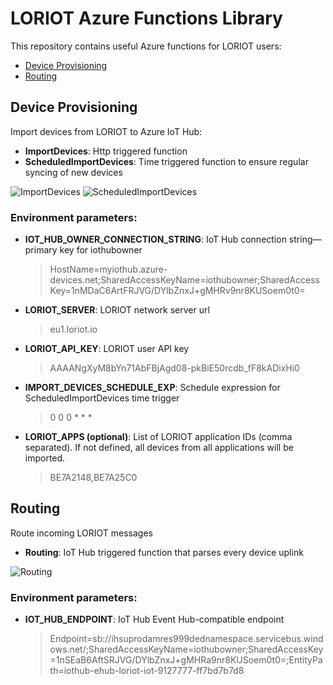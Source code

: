 # LORIOT Azure Functions Library

This repository contains useful Azure functions for LORIOT users:
- [Device Provisioning](#device-provisioning)
- [Routing](#routing)

## Device Provisioning

Import devices from LORIOT to Azure IoT Hub:
* **ImportDevices**: Http triggered function
* **ScheduledImportDevices**: Time triggered function to ensure regular syncing of new devices

![ImportDevices](https://user-images.githubusercontent.com/6308233/117287563-c92f0380-ae6a-11eb-9367-74d192853816.jpg)
![ScheduledImportDevices](https://user-images.githubusercontent.com/6308233/117287574-caf8c700-ae6a-11eb-81cc-c17b7bb0233f.jpeg)

### Environment parameters:
* **IOT_HUB_OWNER_CONNECTION_STRING**: IoT Hub connection string—primary key for iothubowner
  > HostName=myiothub.azure-devices.net;SharedAccessKeyName=iothubowner;SharedAccessKey=1nMDaC6ArtFRJVG/DYlbZnxJ+gMHRv9nr8KUSoem0t0=
* **LORIOT_SERVER**: LORIOT network server url
  > eu1.loriot.io
* **LORIOT_API_KEY**: LORIOT user API key
  > AAAANgXyM8bYn71AbFBjAgd08-pkBiE50rcdb_fF8kADixHi0
* **IMPORT_DEVICES_SCHEDULE_EXP**: Schedule expression for ScheduledImportDevices time trigger
  > 0 0 0 * * *
* **LORIOT_APPS (optional)**: List of LORIOT application IDs (comma separated). If not defined, all devices from all applications will be imported.
  > BE7A2148,BE7A25C0

## Routing

Route incoming LORIOT messages
* **Routing**: IoT Hub triggered function that parses every device uplink

![Routing](https://user-images.githubusercontent.com/6308233/117287621-d5b35c00-ae6a-11eb-82e5-bd1a969e0878.jpeg)

### Environment parameters:
* **IOT_HUB_ENDPOINT**: IoT Hub Event Hub-compatible endpoint
  > Endpoint=sb://ihsuprodamres999dednamespace.servicebus.windows.net/;SharedAccessKeyName=iothubowner;SharedAccessKey=1nSEaB6AftSRJVG/DYlbZnxJ+gMHRa9nr8KUSoem0t0=;EntityPath=iothub-ehub-loriot-iot-9127777-ff7bd7b7d8
